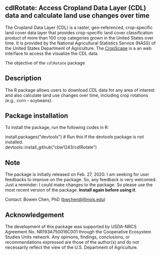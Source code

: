 ## cdlRotate: Access Cropland Data Layer (CDL) data and calculate land use changes over time

The Cropland Data Layer (CDL) is a raster, geo-referenced, crop-specific land cover data layer that provides crop-specific land cover classification product of more than 100 crop categories grown in the United States over time. It is provided by the National Agricultural Statistics Service (NASS) of the United States Department of Agriculture. The [CropScape](https://nassgeodata.gmu.edu/CropScape/) is a an web interface to access the visualize the CDL data. 

The objective of the `cdlRotate` package

## Description    
The R package allows users to download CDL data for any area of interest and also calculate land use changes over time, including crop rotations (e.g., corn - soybeans). 

## Package installation   
To install the package, run the following codes in R:

install.packages("devtools") # Run this if the devtools package is not installed.     
devtools::install_github("cbw1243/cdlRotate")  

## Note   
The package is initially released on Feb. 27, 2020. I am seeking for user feedbacks to improve on the package. So, any feedback is very welcomed. Just a reminder: I could make changes to the package. So please use the most recent version of the package. **Install again before using it**. 

Contact: Bowen Chen, PhD (bwchen@illinois.edu) 

## Acknowledgement     
The development of this package was supported by USDA-NRCS Agreement No. NR193A750016C001 through the Cooperative Ecosystem Studies Units network. Any opinions, findings, conclusions, or recommendations expressed are those of the author(s) and do not necessarily reflect the view of the U.S. Department of Agriculture. 
